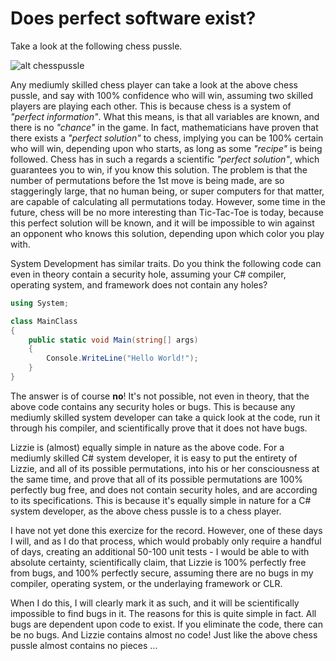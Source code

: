 
# Does perfect software exist?

Take a look at the following chess pussle.

![alt chesspussle](https://phosphorusfive.files.wordpress.com/2018/08/chess-pussle.png)

Any mediumly skilled chess player can take a look at the above chess pussle,
and say with 100% confidence who will win, assuming two skilled players are
playing each other. This is because chess is a system of _"perfect information"_.
What this means, is that all variables are known, and there is no _"chance"_ in the
game. In fact, mathematicians have proven that there exists a _"perfect solution"_
to chess, implying you can be 100% certain who will win, depending upon who starts,
as long as some _"recipe"_ is being followed. Chess has in such a regards a
scientific _"perfect solution"_, which guarantees you to win, if you know this solution.
The problem is that the number of permutations before the 1st move is being made,
are so staggeringly large, that no human being, or super computers for that
matter, are capable of calculating all permutations today. However, some time
in the future, chess will be no more interesting than Tic-Tac-Toe is today,
because this perfect solution will be known, and it will be impossible to win
against an opponent who knows this solution, depending upon which color you
play with.

System Development has similar traits. Do you think the following code can even
in theory contain a security hole, assuming your C# compiler, operating system,
and framework does not contain any holes?

```csharp
using System;

class MainClass
{
    public static void Main(string[] args)
    {
        Console.WriteLine("Hello World!");
    }
}
```

The answer is of course **no**! It's not possible, not even in theory, that the
above code contains any security holes or bugs. This is because any mediumly
skilled system developer can take a quick look at the code, run it through his
compiler, and scientifically prove that it does not have bugs.

Lizzie is (almost) equally simple in nature as the above code. For a mediumly
skilled C# system developer, it is easy to put the entirety of Lizzie, and all
of its possible permutations, into his or her consciousness at the same time,
and prove that all of its possible permutations are 100% perfectly bug free, and
does not contain security holes, and are according to its specifications. This
is because it's equally simple in nature for a C# system developer, as the above
chess pussle is to a chess player.

I have not yet done this exercize for the record. However, one of these days I
will, and as I do that process, which would probably only require a handful of
days, creating an additional 50-100 unit tests - I would be able to with absolute
certainty, scientifically claim, that Lizzie is 100% perfectly free from bugs,
and 100% perfectly secure, assuming there are no bugs in my compiler, operating
system, or the underlaying framework or CLR.

When I do this, I will clearly mark it as such, and it will be scientifically
impossible to find bugs in it. The reasons for this is quite simple in fact.
All bugs are dependent upon code to exist. If you eliminate the code, there
can be no bugs. And Lizzie contains almost no code! Just like the above chess
pussle almost contains no pieces ...
